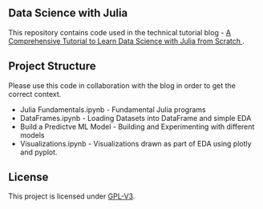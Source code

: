 Data Science with Julia
-----------------------

This repository contains code used in the technical tutorial blog - [A Comprehensive Tutorial to Learn Data Science with Julia from Scratch
](https://www.analyticsvidhya.com/blog/2017/10/comprehensive-tutorial-learn-data-science-julia-from-scratch/).


## Project Structure

Please use this code in collaboration with the blog in order to get the correct context.

 - Julia Fundamentals.ipynb - Fundamental Julia programs
 - DataFrames.ipynb - Loading Datasets into DataFrame and simple EDA
 - Build a Predictve ML Model - Building and Experimenting with different models
 - Visualizations.ipynb - Visualizations drawn as part of EDA using plotly and pyplot.
 
 ## License
 
 This project is licensed under [GPL-V3](https://www.gnu.org/licenses/gpl-3.0.en.html).
